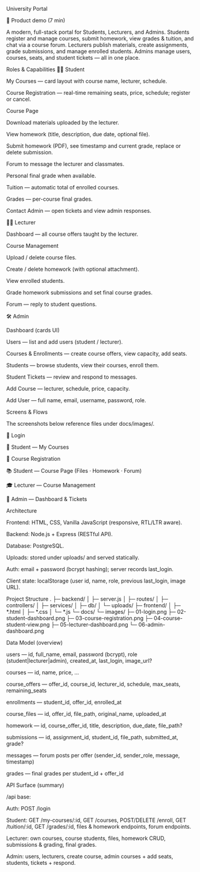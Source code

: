 University Portal

🎥 Product demo (7 min)






A modern, full-stack portal for Students, Lecturers, and Admins.
Students register and manage courses, submit homework, view grades & tuition, and chat via a course forum.
Lecturers publish materials, create assignments, grade submissions, and manage enrolled students.
Admins manage users, courses, seats, and student tickets — all in one place.

Roles & Capabilities
👨‍🎓 Student

My Courses — card layout with course name, lecturer, schedule.

Course Registration — real-time remaining seats, price, schedule; register or cancel.

Course Page

Download materials uploaded by the lecturer.

View homework (title, description, due date, optional file).

Submit homework (PDF), see timestamp and current grade, replace or delete submission.

Forum to message the lecturer and classmates.

Personal final grade when available.

Tuition — automatic total of enrolled courses.

Grades — per-course final grades.

Contact Admin — open tickets and view admin responses.

👨‍🏫 Lecturer

Dashboard — all course offers taught by the lecturer.

Course Management

Upload / delete course files.

Create / delete homework (with optional attachment).

View enrolled students.

Grade homework submissions and set final course grades.

Forum — reply to student questions.

🛠️ Admin

Dashboard (cards UI)

Users — list and add users (student / lecturer).

Courses & Enrollments — create course offers, view capacity, add seats.

Students — browse students, view their courses, enroll them.

Student Tickets — review and respond to messages.

Add Course — lecturer, schedule, price, capacity.

Add User — full name, email, username, password, role.

Screens & Flows

The screenshots below reference files under docs/images/.

🔐 Login

🧭 Student — My Courses

📝 Course Registration

📚 Student — Course Page (Files · Homework · Forum)

🎓 Lecturer — Course Management

🧰 Admin — Dashboard & Tickets

Architecture

Frontend: HTML, CSS, Vanilla JavaScript (responsive, RTL/LTR aware).

Backend: Node.js + Express (RESTful API).

Database: PostgreSQL.

Uploads: stored under uploads/ and served statically.

Auth: email + password (bcrypt hashing); server records last_login.

Client state: localStorage (user id, name, role, previous last_login, image URL).

Project Structure
.
├─ backend/
│  ├─ server.js
│  ├─ routes/
│  ├─ controllers/
│  ├─ services/
│  ├─ db/
│  └─ uploads/
├─ frontend/
│  ├─ *.html
│  ├─ *.css
│  └─ *.js
└─ docs/
   └─ images/
      ├─ 01-login.png
      ├─ 02-student-dashboard.png
      ├─ 03-course-registration.png
      ├─ 04-course-student-view.png
      ├─ 05-lecturer-dashboard.png
      └─ 06-admin-dashboard.png

Data Model (overview)

users — id, full_name, email, password (bcrypt), role (student|lecturer|admin), created_at, last_login, image_url?

courses — id, name, price, …

course_offers — offer_id, course_id, lecturer_id, schedule, max_seats, remaining_seats

enrollments — student_id, offer_id, enrolled_at

course_files — id, offer_id, file_path, original_name, uploaded_at

homework — id, course_offer_id, title, description, due_date, file_path?

submissions — id, assignment_id, student_id, file_path, submitted_at, grade?

messages — forum posts per offer (sender_id, sender_role, message, timestamp)

grades — final grades per student_id + offer_id

API Surface (summary)

/api base:

Auth: POST /login

Student: GET /my-courses/:id, GET /courses, POST/DELETE /enroll, GET /tuition/:id, GET /grades/:id, files & homework endpoints, forum endpoints.

Lecturer: own courses, course students, files, homework CRUD, submissions & grading, final grades.

Admin: users, lecturers, create course, admin courses + add seats, students, tickets + respond.
